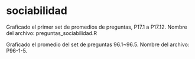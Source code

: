 # sociabilidad

Graficado el primer set de promedios de preguntas, P17.1 a P17.12. Nombre del archivo: preguntas_sociabilidad.R

Graficado el promedio del set de preguntas 96.1~96.5. Nombre del archivo: P96-1-5.
